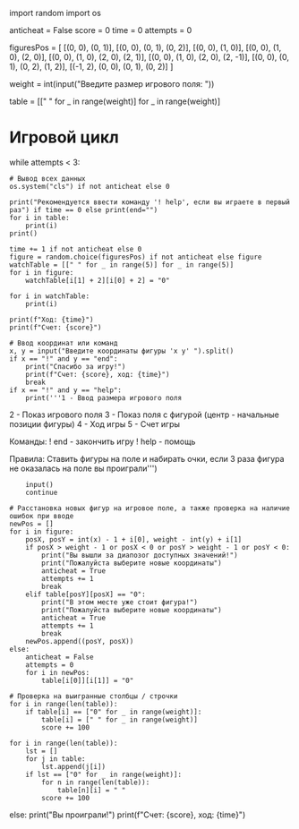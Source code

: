 import random
import os

anticheat = False
score = 0
time = 0
attempts = 0

figuresPos = [
    [(0, 0), (0, 1)], [(0, 0), (0, 1), (0, 2)], [(0, 0), (1, 0)], [(0, 0), (1, 0), (2, 0)],
    [(0, 0), (1, 0), (2, 0), (2, 1)], [(0, 0), (1, 0), (2, 0), (2, -1)], [(0, 0), (0, 1), (0, 2), (1, 2)],
    [(-1, 2), (0, 0), (0, 1), (0, 2)]
]

weight = int(input("Введите размер игрового поля: "))

table = [[" " for _ in range(weight)] for _ in range(weight)]

# Игровой цикл
while attempts < 3:

    # Вывод всех данных
    os.system("cls") if not anticheat else 0

    print("Рекомендуется ввести команду '! help', если вы играете в первый раз") if time == 0 else print(end="")
    for i in table:
        print(i)
    print()

    time += 1 if not anticheat else 0
    figure = random.choice(figuresPos) if not anticheat else figure
    watchTable = [[" " for _ in range(5)] for _ in range(5)]
    for i in figure:
        watchTable[i[1] + 2][i[0] + 2] = "0"

    for i in watchTable:
        print(i)

    print(f"Ход: {time}")
    print(f"Счет: {score}")

    # Ввод координат или команд
    x, y = input("Введите координаты фигуры 'x y' ").split()
    if x == "!" and y == "end":
        print("Спасибо за игру!")
        print(f"Счет: {score}, ход: {time}")
        break
    if x == "!" and y == "help":
        print('''1 - Ввод размера игрового поля
2 - Показ игрового поля
3 - Показ поля с фигурой (центр - начальные позиции фигуры)
4 - Ход игры
5 - Счет игры

Команды:
! end - закончить игру
! help - помощь

Правила:
Ставить фигуры на поле и набирать очки,
если 3 раза фигура не оказалась на поле вы проиграли''')

        input()
        continue

    # Расстановка новых фигур на игровое поле, а также проверка на наличие ошибок при вводе
    newPos = []
    for i in figure:
        posX, posY = int(x) - 1 + i[0], weight - int(y) + i[1]
        if posX > weight - 1 or posX < 0 or posY > weight - 1 or posY < 0:
            print("Вы вышли за диапозог доступных значений!")
            print("Пожалуйста выберите новые координаты")
            anticheat = True
            attempts += 1
            break
        elif table[posY][posX] == "0":
            print("В этом месте уже стоит фигура!")
            print("Пожалуйста выберите новые координаты")
            anticheat = True
            attempts += 1
            break
        newPos.append((posY, posX))
    else:
        anticheat = False
        attempts = 0
        for i in newPos:
            table[i[0]][i[1]] = "0"

    # Проверка на выигранные столбцы / строчки
    for i in range(len(table)):
        if table[i] == ["0" for _ in range(weight)]:
            table[i] = [" " for _ in range(weight)]
            score += 100

    for i in range(len(table)):
        lst = []
        for j in table:
            lst.append(j[i])
        if lst == ["0" for _ in range(weight)]:
            for n in range(len(table)):
                table[n][i] = " "
            score += 100
else:
    print("Вы проиграли!")
    print(f"Счет: {score}, ход: {time}")
